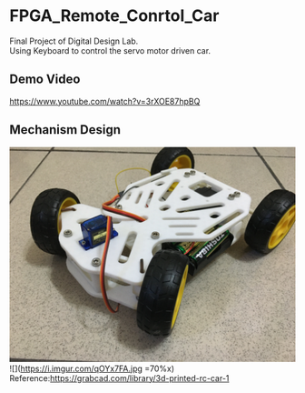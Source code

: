 # FPGA_Remote_Conrtol_Car
Final Project of Digital Design Lab.  
Using Keyboard to control the servo motor driven car.
## Demo Video
https://www.youtube.com/watch?v=3rXOE87hpBQ
## Mechanism Design
![](https://github.com/RogerTzeng/FPGA_Remote_Conrtol_Car/blob/main/pic/IMG_4186.JPG)
![](https://i.imgur.com/qOYx7FA.jpg =70%x)
Reference:https://grabcad.com/library/3d-printed-rc-car-1
